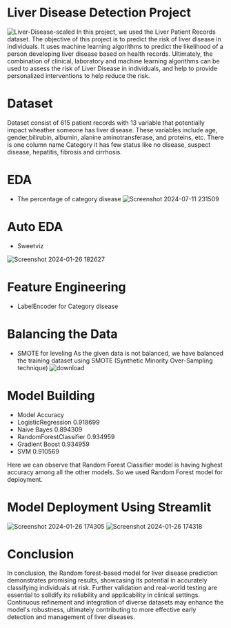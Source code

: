 # Liver Disease Detection Project
![Liver-Disease-scaled](https://github.com/Niro105/Liver-Disease-Detection/assets/126443419/c5e252a0-3089-4924-9a45-7ef38f67d6c8)
In this project, we used the Liver Patient Records dataset.
The objective of this project is to predict the risk of liver disease in individuals. It uses machine learning algorithms to predict the likelihood of a person developing liver disease based on health records.
Ultimately, the combination of clinical, laboratory and machine learning algorithms can be used to assess the risk of Liver Disease in individuals, and help to provide personalized interventions to help reduce the risk.

# Dataset
Dataset consist of 615 patient records with 13 variable that potentially impact wheather someone has liver disease. These variables include age, gender,bilirubin, albumin, alanine aminotransferase, and proteins, etc.
There is one column name Category it has few status like no disease, suspect disease, hepatitis, fibrosis and cirrhosis.
# EDA
* The percentage of category disease
![Screenshot 2024-07-11 231509](https://github.com/Niro105/Liver-Disease-Detection/assets/126443419/3adf7036-28a3-4e1d-935c-b4b0aba65997)
# Auto EDA
* Sweetviz

![Screenshot 2024-01-26 182627](https://github.com/Niro105/Liver-Disease-Detection/assets/126443419/00343280-8969-41b4-b015-69d1a00e8d46)
# Feature Engineering
* LabelEncoder for Category disease
# Balancing the Data
* SMOTE for leveling  As the given data is not balanced, we have balanced the training dataset using SMOTE (Synthetic Minority Over-Sampling technique)
![download](https://github.com/Niro105/Liver-Disease-Detection/assets/126443419/e3f0f5f9-5eea-46b8-8d3f-90c2890d9aa6)
# Model Building
* Model	                    Accuracy
*	LogisticRegression	     0.918699
* Naive Bayes	             0.894309
*	RandomForestClassifier	 0.934959
*	Gradient Boost	         0.934959
*	SVM	                     0.910569

Here we can observe that Random Forest Classifier model is having highest accuracy among all the other models. So we used Random Forest model for deployment.
# Model Deployment Using Streamlit
![Screenshot 2024-01-26 174305](https://github.com/Niro105/Liver-Disease-Detection/assets/126443419/dbc41149-6253-4671-ae1c-d3400bbfae2e)
![Screenshot 2024-01-26 174318](https://github.com/Niro105/Liver-Disease-Detection/assets/126443419/b1f73a9f-db68-4b77-a853-f04ddb3503ef)

# Conclusion
In conclusion, the Random forest-based model for liver disease prediction demonstrates promising results, showcasing its potential in accurately classifying individuals at risk. Further validation and real-world testing are essential to solidify its reliability and applicability in clinical settings. Continuous refinement and integration of diverse datasets may enhance the model's robustness, ultimately contributing to more effective early detection and management of liver diseases.

